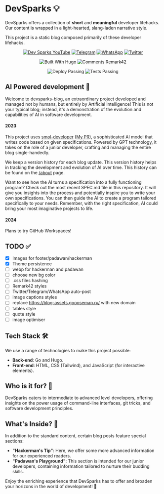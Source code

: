 # DevSparks 💡

DevSparks offers a collection of **short** and **meaningful** developer lifehacks. Our content is wrapped in a light-hearted, slang-laden narrative style.

This project is a static blog composed primarily of these developer lifehacks.

<div align="center">

[![Dev Sparks YouTube](https://img.shields.io/badge/Dev%20Sparks-YouTube-%23FF0000?style=for-the-badge&logo=youtube)](https://www.youtube.com/@Dev_Sparks) [![Telegram](https://img.shields.io/badge/Dev%20Sparks-Telegram-%2326A5E4?style=for-the-badge&logo=telegram)](https://t.me/+xsHFeSD6HDhhMjRk)
[![WhatsApp](https://img.shields.io/badge/Dev%20Sparks-WhatsApp-%2325D366?style=for-the-badge&logo=whatsapp)](https://chat.whatsapp.com/IB353IHFJR2AGLy7Xlxkg4)
[![Twitter](https://img.shields.io/badge/Dev%20Sparks-Twitter-%231DA1F2?style=for-the-badge&logo=twitter)](https://twitter.com/DevSparksDev)

![Built With Hugo](https://img.shields.io/badge/Built%20With-Hugo-%2300ADD8?style=for-the-badge&logo=goland) ![Comments Remark42](https://img.shields.io/badge/Comments-Remark42-%239E9E9E?style=for-the-badge&logo=googlechat&logoColor=white)

![Deploy Passing](https://img.shields.io/badge/Deploy-Passing-%2300C7B7?style=for-the-badge&logo=cloudflarepages&logoColor=white) ![Tests Passing](https://img.shields.io/badge/Tests-Passing-%233FB6D3?style=for-the-badge&logo=githubactions&logoColor=white)

</div>

## AI Powered development 🧠

Welcome to devsparks-blog, an extraordinary project developed and managed not by humans, but entirely by Artificial Intelligence! This is not your typical blog; instead, it's a demonstration of the evolution and capabilities of AI in software development.

#### 2023

This project uses [smol-developer](https://github.com/smol-ai/developer) ([My PR](https://github.com/smol-ai/developer/pull/105)), a sophisticated AI model that writes code based on given specifications. Powered by GPT technology, it takes on the role of a junior developer, crafting and managing the entire blog single-handedly.

We keep a version history for each blog update. This version history helps in tracking the development and evolution of AI over time. This history can be found on the [/about](https://devsparks.goooseman.dev/about/) page.

Want to see how the AI turns a specification into a fully functioning program? Check out the most recent SPEC.md file in this repository. It will give you insights into the process and potentially inspire you to write your own specifications. You can then guide the AI to create a program tailored specifically to your needs. Remember, with the right specification, AI could bring your most imaginative projects to life.

#### 2024

Plans to try GitHub Workspaces!

## TODO ✅

- [x] Images for footer/padawan/hackerman
- [x] Theme persistence
- [ ] webp for hackerman and padawan
- [ ] choose new bg color
- [ ] .css files hashing
- [ ] Remark42 styles
- [ ] Twitter/Telegram/WhatsApp auto-post
- [ ] image captions styles
- [ ] replace https://blog-assets.goooseman.ru/ with new domain
- [ ] tables style
- [ ] quote style
- [ ] image optimiser

## Tech Stack 🛠️

We use a range of technologies to make this project possible:

- **Back-end**: Go and Hugo.
- **Front-end**: HTML, CSS (Tailwind), and JavaScript (for interactive elements).

## Who is it for? 🧐

DevSparks caters to intermediate to advanced level developers, offering insights on the power usage of command-line interfaces, git tricks, and software development principles.

## What's Inside? 🎁

In addition to the standard content, certain blog posts feature special sections:

- **"Hackerman's Tip"**: Here, we offer some more advanced information for our experienced readers.
- **"Padawan's Playground"**: This section is intended for our junior developers, containing information tailored to nurture their budding skills.

Enjoy the enriching experience that DevSparks has to offer and broaden your horizons in the world of development! 🚀
